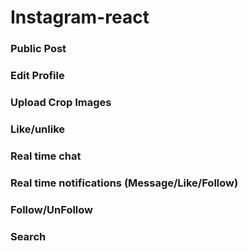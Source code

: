 # Instagram-react
### Public Post

### Edit Profile

### Upload Crop Images

### Like/unlike

### Real time chat

### Real time notifications (Message/Like/Follow)

### Follow/UnFollow

### Search
